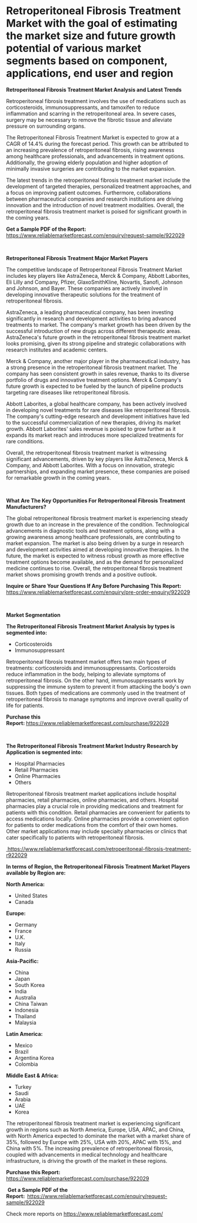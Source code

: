 <p><h1>Retroperitoneal Fibrosis Treatment Market with the goal of estimating the market size and future growth potential of various market segments based on component, applications, end user and region</h1></p><p><strong>Retroperitoneal Fibrosis Treatment Market Analysis and Latest Trends</strong></p>
<p><p>Retroperitoneal fibrosis treatment involves the use of medications such as corticosteroids, immunosuppressants, and tamoxifen to reduce inflammation and scarring in the retroperitoneal area. In severe cases, surgery may be necessary to remove the fibrotic tissue and alleviate pressure on surrounding organs.</p><p>The Retroperitoneal Fibrosis Treatment Market is expected to grow at a CAGR of 14.4% during the forecast period. This growth can be attributed to an increasing prevalence of retroperitoneal fibrosis, rising awareness among healthcare professionals, and advancements in treatment options. Additionally, the growing elderly population and higher adoption of minimally invasive surgeries are contributing to the market expansion.</p><p>The latest trends in the retroperitoneal fibrosis treatment market include the development of targeted therapies, personalized treatment approaches, and a focus on improving patient outcomes. Furthermore, collaborations between pharmaceutical companies and research institutions are driving innovation and the introduction of novel treatment modalities. Overall, the retroperitoneal fibrosis treatment market is poised for significant growth in the coming years.</p></p>
<p><strong>Get a Sample PDF of the Report:&nbsp;</strong> <a href="https://www.reliablemarketforecast.com/enquiry/request-sample/922029">https://www.reliablemarketforecast.com/enquiry/request-sample/922029</a></p>
<p>&nbsp;</p>
<p><strong>Retroperitoneal Fibrosis Treatment Major Market Players</strong></p>
<p><p>The competitive landscape of Retroperitoneal Fibrosis Treatment Market includes key players like AstraZeneca, Merck & Company, Abbott Laborites, Eli Lilly and Company, Pfizer, GlaxoSmithKline, Novartis, Sanofi, Johnson and Johnson, and Bayer. These companies are actively involved in developing innovative therapeutic solutions for the treatment of retroperitoneal fibrosis.</p><p>AstraZeneca, a leading pharmaceutical company, has been investing significantly in research and development activities to bring advanced treatments to market. The company's market growth has been driven by the successful introduction of new drugs across different therapeutic areas. AstraZeneca's future growth in the retroperitoneal fibrosis treatment market looks promising, given its strong pipeline and strategic collaborations with research institutes and academic centers.</p><p>Merck & Company, another major player in the pharmaceutical industry, has a strong presence in the retroperitoneal fibrosis treatment market. The company has seen consistent growth in sales revenue, thanks to its diverse portfolio of drugs and innovative treatment options. Merck & Company's future growth is expected to be fueled by the launch of pipeline products targeting rare diseases like retroperitoneal fibrosis.</p><p>Abbott Laborites, a global healthcare company, has been actively involved in developing novel treatments for rare diseases like retroperitoneal fibrosis. The company's cutting-edge research and development initiatives have led to the successful commercialization of new therapies, driving its market growth. Abbott Laborites' sales revenue is poised to grow further as it expands its market reach and introduces more specialized treatments for rare conditions.</p><p>Overall, the retroperitoneal fibrosis treatment market is witnessing significant advancements, driven by key players like AstraZeneca, Merck & Company, and Abbott Laborites. With a focus on innovation, strategic partnerships, and expanding market presence, these companies are poised for remarkable growth in the coming years.</p></p>
<p>&nbsp;</p>
<p><strong>What Are The Key Opportunities For Retroperitoneal Fibrosis Treatment Manufacturers?</strong></p>
<p><p>The global retroperitoneal fibrosis treatment market is experiencing steady growth due to an increase in the prevalence of the condition. Technological advancements in diagnostic tools and treatment options, along with a growing awareness among healthcare professionals, are contributing to market expansion. The market is also being driven by a surge in research and development activities aimed at developing innovative therapies. In the future, the market is expected to witness robust growth as more effective treatment options become available, and as the demand for personalized medicine continues to rise. Overall, the retroperitoneal fibrosis treatment market shows promising growth trends and a positive outlook.</p></p>
<p><strong>Inquire or Share Your Questions If Any Before Purchasing This Report:</strong> <a href="https://www.reliablemarketforecast.com/enquiry/pre-order-enquiry/922029">https://www.reliablemarketforecast.com/enquiry/pre-order-enquiry/922029</a></p>
<p>&nbsp;</p>
<p><strong>Market Segmentation</strong></p>
<p><strong>The Retroperitoneal Fibrosis Treatment Market Analysis by types is segmented into:</strong></p>
<p><ul><li>Corticosteroids</li><li>Immunosuppressant</li></ul></p>
<p><p>Retroperitoneal fibrosis treatment market offers two main types of treatments: corticosteroids and immunosuppressants. Corticosteroids reduce inflammation in the body, helping to alleviate symptoms of retroperitoneal fibrosis. On the other hand, immunosuppressants work by suppressing the immune system to prevent it from attacking the body's own tissues. Both types of medications are commonly used in the treatment of retroperitoneal fibrosis to manage symptoms and improve overall quality of life for patients.</p></p>
<p><strong>Purchase this Report:&nbsp;</strong><a href="https://www.reliablemarketforecast.com/purchase/922029">https://www.reliablemarketforecast.com/purchase/922029</a></p>
<p>&nbsp;</p>
<p><strong>The Retroperitoneal Fibrosis Treatment Market Industry Research by Application is segmented into:</strong></p>
<p><ul><li>Hospital Pharmacies</li><li>Retail Pharmacies</li><li>Online Pharmacies</li><li>Others</li></ul></p>
<p><p>Retroperitoneal fibrosis treatment market applications include hospital pharmacies, retail pharmacies, online pharmacies, and others. Hospital pharmacies play a crucial role in providing medications and treatment for patients with this condition. Retail pharmacies are convenient for patients to access medications locally. Online pharmacies provide a convenient option for patients to order medications from the comfort of their own homes. Other market applications may include specialty pharmacies or clinics that cater specifically to patients with retroperitoneal fibrosis.</p></p>
<p><a href="https://www.reliablemarketforecast.com/retroperitoneal-fibrosis-treatment-r922029">&nbsp;https://www.reliablemarketforecast.com/retroperitoneal-fibrosis-treatment-r922029</a></p>
<p><strong>In terms of Region, the Retroperitoneal Fibrosis Treatment Market Players available by Region are:</strong></p>
<p>
    <p> <strong> North America: </strong>
        <ul>
            <li>United States</li>
            <li>Canada</li>
        </ul>
        </p> 
    <p> <strong> Europe: </strong>
        <ul>
            <li>Germany</li>
            <li>France</li>
            <li>U.K.</li>
            <li>Italy</li>
            <li>Russia</li>
        </ul>
        </p> 
    <p> <strong> Asia-Pacific: </strong>
        <ul>
            <li>China</li>
            <li>Japan</li>
            <li>South Korea</li>
            <li>India</li>
            <li>Australia</li>
            <li>China Taiwan</li>
            <li>Indonesia</li>
            <li>Thailand</li>
            <li>Malaysia</li>
        </ul>
        </p> 
    <p> <strong> Latin America: </strong>
        <ul>
            <li>Mexico</li>
            <li>Brazil</li>
            <li>Argentina Korea</li>
            <li>Colombia</li>
        </ul>
        </p> 
    <p> <strong> Middle East & Africa: </strong>
        <ul>
            <li>Turkey</li>
            <li>Saudi</li>
            <li>Arabia</li>
            <li>UAE</li>
            <li>Korea</li>
        </ul>
    </p>
    </p>
<p><p>The retroperitoneal fibrosis treatment market is experiencing significant growth in regions such as North America, Europe, USA, APAC, and China, with North America expected to dominate the market with a market share of 35%, followed by Europe with 25%, USA with 20%, APAC with 15%, and China with 5%. The increasing prevalence of retroperitoneal fibrosis, coupled with advancements in medical technology and healthcare infrastructure, is driving the growth of the market in these regions.</p></p>
<p><strong>Purchase this Report: </strong><a href="https://www.reliablemarketforecast.com/purchase/922029">https://www.reliablemarketforecast.com/purchase/922029</a></p>
<p>&nbsp;<strong>Get a Sample PDF of the Report:&nbsp;&nbsp;</strong><a href="https://www.reliablemarketforecast.com/enquiry/request-sample/922029">https://www.reliablemarketforecast.com/enquiry/request-sample/922029</a></p>
<p><strong></strong></p>
<p>Check more reports on <a href="https://www.reliablemarketforecast.com/">https://www.reliablemarketforecast.com/</a></p>